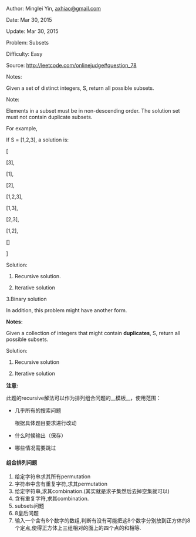 Author:     Minglei Yin, axhiao@gmail.com

 Date:       Mar 30, 2015

 Update:     Mar 30, 2015

 Problem:    Subsets

 Difficulty: Easy

 Source:     http://leetcode.com/onlinejudge#question_78

 Notes:

 Given a set of distinct integers, S, return all possible subsets.

 Note:

 Elements in a subset must be in non-descending order. The solution set must not contain duplicate subsets.

 For example,

 If S = [1,2,3], a solution is:

 [

  [3],

  [1],

  [2],

  [1,2,3],

  [1,3],

  [2,3],

  [1,2],

  []

 ]

 Solution: 

1. Recursive solution.

2. Iterative solution

3.Binary solution



In addition, this problem might have another form. 

__Notes:__

 Given a collection of integers that might contain __duplicates__, S, return all possible subsets.


Solution:

1. Recursive solution

2. Iterative solution 




__注意:__
	                
此题的recursive解法可以作为排列组合问题的__模板__，使用范围：


* 几乎所有的搜索问题

    根据具体题目要求进行改动

* 什么时候输出（保存）
* 哪些情况需要跳过




#### 组合排列问题

1. 给定字符串求其所有permutation
2. 字符串中含有重复字符,求其permutation
3. 给定字符串,求其combination.(其实就是求子集然后去掉空集就可以)
4. 含有重复字符,求其combination.
5. subsets问题
6. 8皇后问题
7. 输入一个含有8个数字的数组,判断有没有可能把这8个数字分别放到正方体的8个定点,使得正方体上三组相对的面上的四个点的和相等.


